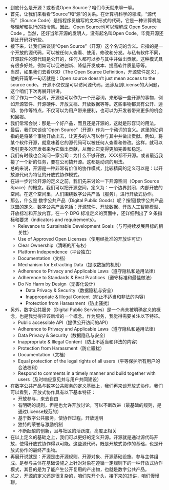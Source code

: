 - 到底什么是开源？或者说Open Source？咱们今天就来聊一聊。
- 首先，让我们来看看“Source”和“源”的关系。在计算机科学的领域，“源代码”（Source Code）是指程序员编写的文本形式的代码，它是一种计算机能够理解和执行的指令集。因此，Open Source也可以理解成 Open Source Code 。当然，还好当年开源的发明人，没有起名叫Open Code。毕竟开源还是比开码好听些。
- 接下来，让我们来谈谈“Open Source”（开源）这个名词的含义。它指的是一个开放的源代码，可以被任何人查看、使用、修改和分发。与私有软件不同，开源软件的源代码是公开的，任何人都可以参与其中并做出贡献。这种模式具有很多好处，例如可以促进创新、降低开发成本、提高软件质量等等。
- 当然，如果我们去看OSD（The Open Source Definition，开源软件定义），他的开篇第一句话就是：Open source doesn’t just mean access to the source code。 开源不仅仅是可以访问源代码，还涉及到License的大问题，这个咱们下次再展开讲讲。
- 除了作为一个名词，开源也可以作为一个形容词，来形容一些开源的事物，例如开源软件、开源硬件、开放文档、开放数据等等。这些事物都具有公开、透明、协作等特点，不仅可以为用户带来便利，也可以为开发者带来更多的机会和回报。
- 我们常常会说：那是一个好产品，而且还是开源的，这就是形容词的用法。
- 最后，我们来谈谈“Open Source”（开源）作为一个动词的含义。这里的动词指的是将某个事物开放出去，让更多的人可以参与其中并做出贡献。例如，将某个软件开源，就意味着它的源代码可以被任何人查看和修改。这样，就可以吸引更多的开发者来为它做出贡献，从而让它变得更加完善和稳定。
- 我们有时候也会询问一家公司：为什么不够开放，XXX都不开源。或者最近我接了一个新的任务，要在公司搞开源。这都是动词的用法。
- 总的来说，开源是一种非常有价值的协作模式，比较精简的定义可以是：以开放源代码为特征的开放式协作模式。
- 在进一步讨论开源的定义之前，我们先来讨论一下开源空间（Open Source Space）的概念。我们可以把开源空间，定义为：一个边界封闭，内部开放的空间。在这个空间里，人们围绕数字公共产品（服务），进行开放式协作。
- 那么，什么是 数字公共产品（Digital Public Goods）呢？按照[数字公共产品联盟的定义，数字公共产品包括：开源软件、开放数据、开放人工智能模型、开放标准和开放内容。在一个 DPG 标准定义的页面中，还详细列出了 9 条指标和要求（indicators and requirements）。
	- Relevance to Sustainable Development Goals（与可持续发展目标的相关性）
	- Use of Approved Open Licenses（使用经批准的开放许可证）
	- Clear Ownership（清晰的所有权）
	- Platform Independence（平台独立）
	- Documentation（文档）
	- Mechanism for Extracting Data（提取数据的机制）
	- Adherence to Privacy and Applicable Laws（遵守隐私和适用法律）
	- Adherence to Standards & Best Practices（遵守标准和最佳做法）
	- Do No Harm by Design（无害化设计）
		- Data Privacy & Security（数据隐私与安全）
		- Inappropriate & Illegal Content（防止不适当和非法的内容）
		- Protection from Harassment（防止骚扰）
- 另外，数字公共服务（Digital Public Services）是一个尚未被明确定义的概念，也是我觉得应该新增的一个概念。作为服务，我觉得需要关注以下特征。
	- Public accessible API（提供公开访问的API）
	- Adherence to Privacy and Applicable Laws（遵守隐私和适用法律）
	- Data Privacy & Security（数据隐私与安全）
	- Inappropriate & Illegal Content（防止不适当和非法的内容）
	- Protection from Harassment（防止骚扰）
	- Documentation（文档）
	- Equal protection of the legal rights of all users（平等保护所有用户的合法权利）
	- Respond to comments in a timely manner and build together with users（及时响应意见并与用户共同建设）
- 在数字公共产品与数字公共服务的定义基础上，我们再来谈开放式协作。我们可以看到，开放式协作具有以下基本特征：
	- 开放参与，来去自由
	- 有明确的规则，但是也允许开放讨论，可以不断改进（最基础的规则，是通过License规范的）
	- 基于数字公共服务，使协作过程，开放透明
	- 独特的荣誉与激励机制
	- 不断酝酿的创新，且与社区的活跃度，高度正相关
- 在以上定义的基础之上，我们可以更好的定义开源。开源就是通过源代码开放，使得开放式协作得以可能。这些源代码，既是开放式协作的基础，也是开放式协作的最终产出物。
- 再展开说就是：开源是由开源规则、开源对象、开源基础设施、参与主体组成。是参与主体在基础设施之上针对对象在遵循一定规则下的一种开放式协作模式，其目的是为了能产生公开复用的产出物，也就是数字公共产品。
- 总之，开源的定义还是很复杂的，咱们先开个头，接下来的29讲，咱们慢慢聊。